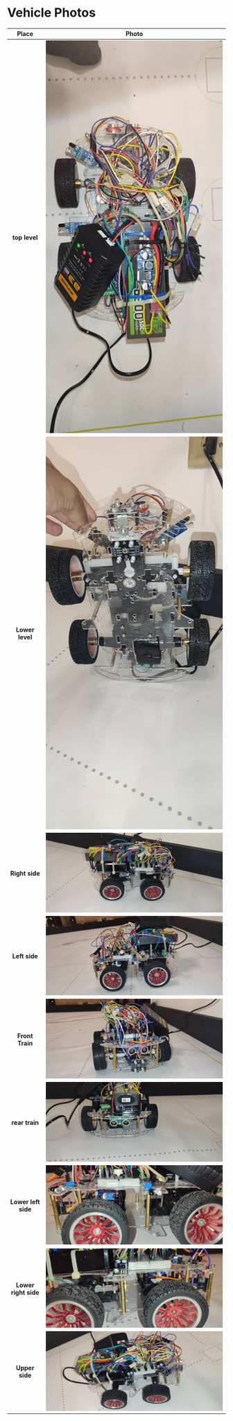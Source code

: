 # Vehicle Photos
|Place|Photo|
|:----:|:----:|
|**top level**| ![top_level](https://github.com/nestoxuy/OSCORP/blob/main/v-photos/Images/Nivel_superior.jpeg)| 
|**Lower level**|![Lower level"](https://github.com/nestoxuy/OSCORP/blob/main/v-photos/Images/Nivel_inferior.jpeg)| 
|**Right side**|![Right side](https://github.com/nestoxuy/OSCORP/blob/main/v-photos/Images/Costado_derecho.jpeg "Costado_derecho")| 
|**Left side**|![Left side](https://github.com/nestoxuy/OSCORP/blob/main/v-photos/Images/Costado_izquierdo.jpeg "Costado_izquierdo")|
|**Front Train**|![Front Train](https://github.com/nestoxuy/OSCORP/blob/main/v-photos/Images/Tren_delantero.jpeg "Tren_delantero")|
|**rear train**|![rear_train](https://github.com/nestoxuy/OSCORP/blob/main/v-photos/Images/Tren_trasero.jpeg "Tren_trasero") |
|**Lower left side**|![Lower left side](https://github.com/nestoxuy/OSCORP/blob/main/v-photos/Images/Lateral_izquierdo_inferior.jpeg "Lateral_inferior_izquierdo") 
|**Lower right side**|![Lower right side](https://github.com/nestoxuy/OSCORP/blob/main/v-photos/Images/Lateral_inferior_derecho.jpeg "Lateral_inferior_derecho")
|**Upper side**|![Upper side](https://github.com/nestoxuy/OSCORP/blob/main/v-photos/Images/Lateral_superior.jpeg "Lateral_superior")|
